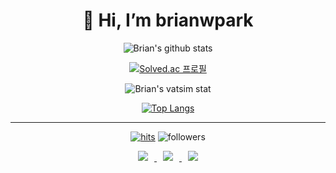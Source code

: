 <div align=center><h1>👋 Hi, I’m brianwpark </h1></div>
 
<div align=center>
 
![Brian's github stats](https://github-readme-stats.vercel.app/api?username=brianwpark&show_icons=true&theme=radical)

[![Solved.ac
프로필](http://mazassumnida.wtf/api/generate_badge?boj=brianwpark)](https://solved.ac/brianwpark)

![Brian's vatsim stat](https://my.vatsim.net/indicators/1472236)
 
[![Top Langs](https://github-readme-stats.vercel.app/api/top-langs/?username=brianwpark&layout=compact&theme=dracula)](https://github.com/brianwpark)
 
<hr>
 
[![hits](https://hits.seeyoufarm.com/api/count/incr/badge.svg?url=https%3A%2F%2Fgithub.com%2Fbrianwpark&count_bg=%237A7A7A&title_bg=%23FFADCC&icon=reverbnation.svg&icon_color=%23FF0000&title=hits&edge_flat=false)](https://hits.seeyoufarm.com)
![followers](https://img.shields.io/github/followers/brianwpark?style=social)
 
 
<a href="https://byul91oh.tistory.com/">
    <img 
        src="http://img.shields.io/badge/-Tech%20Blog-655ced?style=flat&logo=github&link=https://byul91oh.tistory.com/"
        style="height : auto; margin-left : 10px; margin-right : 10px;"/>
</a> <a href="https://instagram.com/fivepxint">
    <img 
        src="http://img.shields.io/badge/-Instagram-black?style=flat&logo=Instagram&link=https://instagram.com/fivepxint/"
        style="height : auto; margin-left : 10px; margin-right : 10px;"/>
</a> <a href="mailto:quf8093@gmail.com">
    <img 
        src="https://img.shields.io/badge/Gmail-d14836?style=flat-square&logo=Gmail&logoColor=white&link=mailto:quf8093@gmail.com"
        style="height : auto; margin-left : 10px; margin-right : 10px;"/>
</a>
 
</div>
